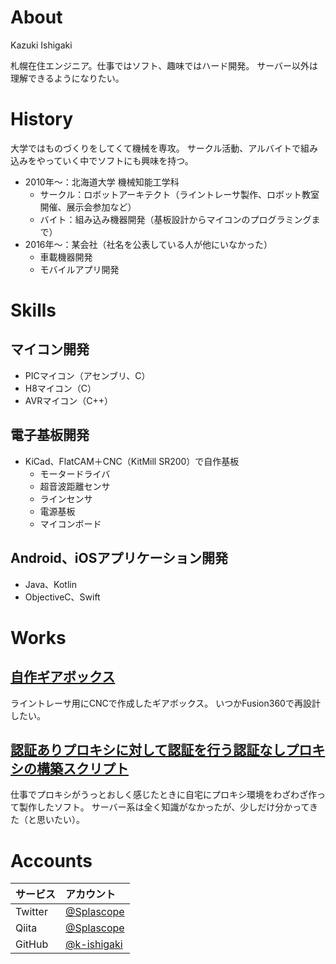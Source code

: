 # About

Kazuki Ishigaki

札幌在住エンジニア。仕事ではソフト、趣味ではハード開発。
サーバー以外は理解できるようになりたい。

# History

大学ではものづくりをしてくて機械を専攻。
サークル活動、アルバイトで組み込みをやっていく中でソフトにも興味を持つ。

- 2010年〜：北海道大学 機械知能工学科
    - サークル：ロボットアーキテクト（ライントレーサ製作、ロボット教室開催、展示会参加など）
    - バイト：組み込み機器開発（基板設計からマイコンのプログラミングまで）
- 2016年〜：某会社（社名を公表している人が他にいなかった）
    - 車載機器開発
    - モバイルアプリ開発

# Skills

## マイコン開発

- PICマイコン（アセンブリ、C）
- H8マイコン（C）
- AVRマイコン（C++）

## 電子基板開発

- KiCad、FlatCAM＋CNC（KitMill SR200）で自作基板
    - モータードライバ
    - 超音波距離センサ
    - ラインセンサ
    - 電源基板
    - マイコンボード

## Android、iOSアプリケーション開発

- Java、Kotlin
- ObjectiveC、Swift

# Works

## [自作ギアボックス](https://mechatro-life.com/Splascope/b019759e-e22b-4fb5-bf6a-70365aba2e19)

ライントレーサ用にCNCで作成したギアボックス。
いつかFusion360で再設計したい。

## [認証ありプロキシに対して認証を行う認証なしプロキシの構築スクリプト](https://qiita.com/Splascope/items/740f74efa786afef5d8f)

仕事でプロキシがうっとおしく感じたときに自宅にプロキシ環境をわざわざ作って製作したソフト。
サーバー系は全く知識がなかったが、少しだけ分かってきた（と思いたい）。

# Accounts

|サービス|アカウント|
|:---|:---|
|Twitter|[@Splascope](https://twitter.com/splascope)|
|Qiita|[@Splascope](http://qiita.com/splascope)|
|GitHub|[@k-ishigaki](https://github.com/k-ishigaki)|

